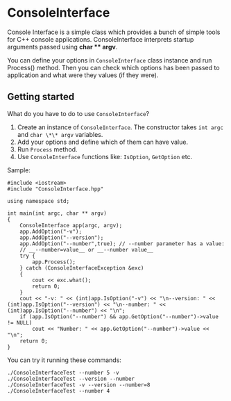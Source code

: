 ConsoleInterface
================

Console Interface is a simple class which provides a bunch of simple tools for C++ console applications.
ConsoleInterface interprets startup arguments passed using __char \*\* argv__.

You can define your options in `ConsoleInterface` class instance and run Process() method. Then you can check which options has been passed to application and what were they values (if they were).

Getting started
---------------

What do you have to do to use `ConsoleInterface`?

1. Create an instance of `ConsoleInterface`. The constructor takes `int argc` and `char \*\* argv` variables.
2. Add your options and define which of them can have value.
3. Run `Process` method.
4. Use `ConsoleInterface` functions like: `IsOption`, `GetOption` etc.

Sample:
	
	#include <iostream>
	#include "ConsoleInterface.hpp"

	using namespace std;

	int main(int argc, char ** argv)
	{
		ConsoleInterface app(argc, argv);
		app.AddOption("-v");
		app.AddOption("--version");
		app.AddOption("--number",true); // --number parameter has a value:
		// __--number=value__ or __--number value__
		try {
			app.Process();
		} catch (ConsoleInterfaceException &exc)
		{
			cout << exc.what();
			return 0;
		}
		cout << "-v: " << (int)app.IsOption("-v") << "\n--version: " << (int)app.IsOption("--version") << "\n--number: " << (int)app.IsOption("--number") << "\n";
		if (app.IsOption("--number") && app.GetOption("--number")->value != NULL)
			cout << "Number: " << app.GetOption("--number")->value << "\n";
		return 0;
	}

You can try it running these commands:

	./ConsoleInterfaceTest --number 5 -v
	./ConsoleInterfaceTest --version --number
	./ConsoleInterfaceTest -v --version --number=8
	./ConsoleInterfaceTest --number 4
